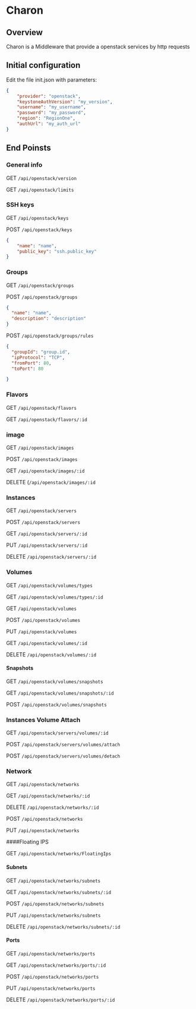 # Charon

## Overview

Charon is a Middleware that provide a openstack services by http requests

## Initial configuration

Edit the file init.json with parameters:

```json
{
    "provider": "openstack",
    "keystoneAuthVersion": "my_version",
    "username": "my_username",
    "password": "my_password",
    "region": "RegionOne",
    "authUrl": "my_auth_url"
}
```

## End Poinsts

### General info

GET `/api/openstack/version`

GET `/api/openstack/limits`

### SSH keys

GET `/api/openstack/keys`

POST `/api/openstack/keys`

```json
{
    "name": "name",
    "public_key": "ssh.public_key"
}
```

### Groups

GET `/api/openstack/groups`

POST `/api/openstack/groups`

```json
{
  "name": "name",
  "description": "description"
}
```

POST `/api/openstack/groups/rules`

```json
{
  "groupId": "group.id",
  "ipProtocol": "TCP",
  "fromPort": 80,
  "toPort": 80

}
```

### Flavors

GET `/api/openstack/flavors`

GET `/api/openstack/flavors/:id`

### image

GET `/api/openstack/images`

POST `/api/openstack/images`

GET `/api/openstack/images/:id`

DELETE (`/api/openstack/images/:id`

### Instances

GET `/api/openstack/servers`

POST `/api/openstack/servers`

GET `/api/openstack/servers/:id`

PUT `/api/openstack/servers/:id`

DELETE `/api/openstack/servers/:id`

### Volumes

GET `/api/openstack/volumes/types`

GET `/api/openstack/volumes/types/:id`

GET `/api/openstack/volumes`

POST `/api/openstack/volumes`

PUT `/api/openstack/volumes`

GET `/api/openstack/volumes/:id`

DELETE `/api/openstack/volumes/:id`

#### Snapshots

GET `/api/openstack/volumes/snapshots`

GET `/api/openstack/volumes/snapshots/:id`

POST `/api/openstack/volumes/snapshots`

### Instances Volume Attach

GET `/api/openstack/servers/volumes/:id`

POST `/api/openstack/servers/volumes/attach`

POST `/api/openstack/servers/volumes/detach`

### Network

GET `/api/openstack/networks`

GET `/api/openstack/networks/:id`

DELETE `/api/openstack/networks/:id`

POST `/api/openstack/networks`

PUT `/api/openstack/networks`

####Floating IPS

GET `/api/openstack/networks/FloatingIps`

#### Subnets

GET `/api/openstack/networks/subnets`

GET `/api/openstack/networks/subnets/:id`

POST `/api/openstack/networks/subnets`

PUT `/api/openstack/networks/subnets`

DELETE `/api/openstack/networks/subnets/:id`

#### Ports

GET `/api/openstack/networks/ports`

GET `/api/openstack/networks/ports/:id`

POST `/api/openstack/networks/ports`

PUT `/api/openstack/networks/ports`

DELETE `/api/openstack/networks/ports/:id`
